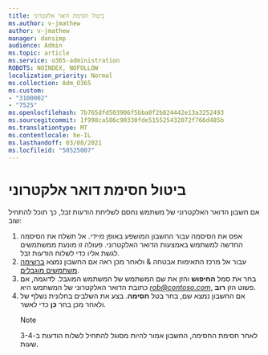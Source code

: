 ```yaml
---
title: ביטול חסימת דואר אלקטרוני
ms.author: v-jmathew
author: v-jmathew
manager: dansimp
audience: Admin
ms.topic: article
ms.service: o365-administration
ROBOTS: NOINDEX, NOFOLLOW
localization_priority: Normal
ms.collection: Adm_O365
ms.custom:
- "3100002"
- "7525"
ms.openlocfilehash: 7b765dfd503906f5bba0f2b824442e13a3252493
ms.sourcegitcommit: 1f998ca586c90330fde515525432072f766d485b
ms.translationtype: MT
ms.contentlocale: he-IL
ms.lasthandoff: 03/08/2021
ms.locfileid: "50525007"
---
```

# <a name="unblock-email"></a>ביטול חסימת דואר אלקטרוני

אם חשבון הדואר האלקטרוני של משתמש נחסם לשליחת הודעות זבל, כך תוכל להתחיל שוב:

1. אפס את הסיסמה עבור החשבון המושפע באופן *מיידי*. אל תשלח את הסיסמה החדשה למשתמש באמצעות הדואר האלקטרוני. פעולה זו מונעת ממשתמשים לגשת אליו כדי לשלוח הודעות זבל.
2. עבור אל מרכז התאימות אבטחה & ולאחר מכן ראה אם החשבון נמצא [ברשימה משתמשים מוגבלים](https://protection.office.com/#/restrictedusers).
3. בחר את סמל **החיפוש** והזן את שם המשתמש של המשתמש המוגבל. לדוגמה, אם כתובת הדואר האלקטרוני של המשתמש היא *rob@contoso.com*, פשוט הזן **רוב**.
4. אם החשבון נמצא שם, בחר בטל **חסימה**. בצע את השלבים בחלונית נשלף של ולאחר מכן בחר **כן** כדי לאשר.  
    > [!NOTE]
    > לאחר חסימת החסימה, החשבון אמור להיות מסוגל להתחיל לשלוח הודעות ב-3-4 שעות.
